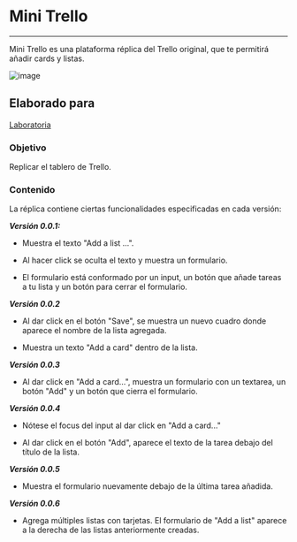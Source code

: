 # Mini Trello
-----
Mini Trello es una plataforma réplica del Trello original, que te permitirá añadir cards y listas.

![image](https://user-images.githubusercontent.com/32296818/36389913-fc3c4ae6-156e-11e8-87fd-7af5e8e8aa7a.png)

## Elaborado para

[Laboratoria](http://www.laboratoria.la/)

### **Objetivo**

Replicar el tablero de Trello.

### **Contenido**

La réplica contiene ciertas funcionalidades especificadas en cada versión:

***Versión 0.0.1:***  

- Muestra el texto "Add a list ...".

- Al hacer click se oculta el texto y muestra un formulario.

- El formulario está conformado por un input, un botón que añade tareas a tu lista y un botón para cerrar el formulario.

***Versión 0.0.2***

- Al dar click en el botón "Save", se muestra un nuevo cuadro donde aparece el nombre de la lista agregada.

- Muestra un texto "Add a card" dentro de la lista.

***Versión 0.0.3***

- Al dar click en "Add a card...", muestra un formulario con un textarea, un botón "Add" y un botón que cierra el formulario.

***Versión 0.0.4***

- Nótese el focus del input al dar click en "Add a card..."

- Al dar click en el botón "Add", aparece el texto de la tarea debajo del título de la lista.

***Versión 0.0.5***

- Muestra el formulario nuevamente debajo de la última tarea añadida.

***Versión 0.0.6***

- Agrega múltiples listas con tarjetas. El formulario de "Add a list" aparece a la derecha de las listas anteriormente creadas.
